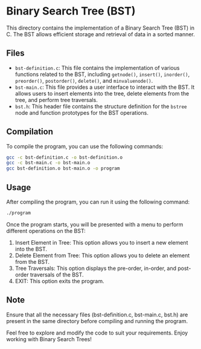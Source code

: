 # Binary Search Tree (BST)

This directory contains the implementation of a Binary Search Tree (BST) in C. The BST allows efficient storage and retrieval of data in a sorted manner.

## Files

- `bst-definition.c`: This file contains the implementation of various functions related to the BST, including `getnode()`, `insert()`, `inorder()`, `preorder()`, `postorder()`, `delete()`, and `minvaluenode()`.
- `bst-main.c`: This file provides a user interface to interact with the BST. It allows users to insert elements into the tree, delete elements from the tree, and perform tree traversals.
- `bst.h`: This header file contains the structure definition for the `bstree` node and function prototypes for the BST operations.

## Compilation

To compile the program, you can use the following commands:

```bash
gcc -c bst-definition.c -o bst-definition.o
gcc -c bst-main.c -o bst-main.o
gcc bst-definition.o bst-main.o -o program
```

## Usage

After compiling the program, you can run it using the following command:

```bash
./program
```
Once the program starts, you will be presented with a menu to perform different operations on the BST:

1. Insert Element in Tree: This option allows you to insert a new element into the BST.
2. Delete Element from Tree: This option allows you to delete an element from the BST.
3. Tree Traversals: This option displays the pre-order, in-order, and post-order traversals of the BST.
4. EXIT: This option exits the program.

## Note

Ensure that all the necessary files (bst-definition.c, bst-main.c, bst.h) are present in the same directory before compiling and running the program.

Feel free to explore and modify the code to suit your requirements. Enjoy working with Binary Search Trees!
